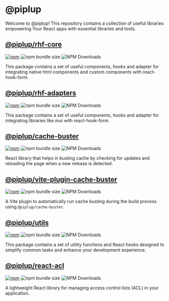 # @piplup

Welcome to @piplup! This repository contains a collection of useful libraries empowering Your React apps with essential libraries and tools.

## [@piplup/rhf-core](./packages/rhf-core/README.md)

[![npm](https://img.shields.io/npm/v/@piplup/rhf-core)](https://www.npmjs.com/package/@piplup/rhf-core)
![npm bundle size](https://img.shields.io/bundlephobia/minzip/@piplup/rhf-core)
![NPM Downloads](https://img.shields.io/npm/dt/@piplup/rhf-core)

This package contains a set of useful components, hooks and adapter for integrating native html components and custom components with react-hook-form.

## [@piplup/rhf-adapters](./packages/rhf-adapters/README.md)

[![npm](https://img.shields.io/npm/v/@piplup/rhf-adapters)](https://www.npmjs.com/package/@piplup/rhf-adapters)
![npm bundle size](https://img.shields.io/bundlephobia/minzip/@piplup/rhf-adapters)
![NPM Downloads](https://img.shields.io/npm/dt/@piplup/rhf-adapters)

This package contains a set of useful components, hooks and adapter for integrating libraries like mui with react-hook-form.

## [@piplup/cache-buster](./packages/cache-buster/README.md)

[![npm](https://img.shields.io/npm/v/@piplup/cache-buster)](https://www.npmjs.com/package/@piplup/cache-buster)
![npm bundle size](https://img.shields.io/bundlephobia/minzip/@piplup/cache-buster)
![NPM Downloads](https://img.shields.io/npm/dt/@piplup/cache-buster)

React library that helps in busting cache by checking for updates and reloading the page when a new release is detected.

## [@piplup/vite-plugin-cache-buster](./packages/vite-plugin-cache-buster/README.md)

[![npm](https://img.shields.io/npm/v/@piplup/vite-plugin-cache-buster)](https://www.npmjs.com/package/@piplup/vite-plugin-cache-buster)
![npm bundle size](https://img.shields.io/bundlephobia/minzip/@piplup/vite-plugin-cache-buster)
![NPM Downloads](https://img.shields.io/npm/dt/@piplup/vite-plugin-cache-buster)

A Vite plugin to automatically run cache busting during the build process using `@piplup/cache-buster`.

## [@piplup/utils](./packages/utils/README.md)

[![npm](https://img.shields.io/npm/v/@piplup/utils)](https://www.npmjs.com/package/@piplup/utils)
![npm bundle size](https://img.shields.io/bundlephobia/minzip/@piplup/utils)
![NPM Downloads](https://img.shields.io/npm/dt/@piplup/utils)

This package contains a set of utility functions and React hooks designed to simplify common tasks and enhance your development experience.

## [@piplup/react-acl](./packages/react-acl/README.md)

[![npm](https://img.shields.io/npm/v/@piplup/react-acl)](https://www.npmjs.com/package/@piplup/react-acl)
![npm bundle size](https://img.shields.io/bundlephobia/minzip/@piplup/react-acl)
![NPM Downloads](https://img.shields.io/npm/dt/@piplup/react-acl)

A lightweight React library for managing access control lists (ACL) in your application.
